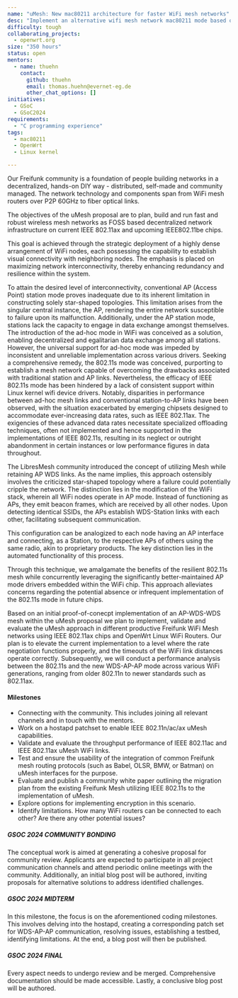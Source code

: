 ```yaml
---
name: "uMesh: New mac80211 architecture for faster WiFi mesh networks"
desc: "Implement an alternative wifi mesh network mac80211 mode based on AP WDS<->WDS as successor of IEEE 802.11s"
difficulty: tough
collaborating_projects:
  - openwrt.org
size: "350 hours"
status: open
mentors:
  - name: thuehn
    contact:
      github: thuehn
      email: thomas.huehn@evernet-eg.de
      other_chat_options: []
initiatives:
  - GSoC
  - GSoC2024
requirements:
  - "C programming experience"
tags:
  - mac80211
  - OpenWrt
  - Linux kernel

---
```


Our Freifunk community is a foundation of people building networks in a decentralized, hands-on DIY way - distributed, self-made and community managed. The network technology and components span from WiFi mesh routers over P2P 60GHz to fiber optical links.

The objectives of  the uMesh proposal are to plan, build and run fast and robust wireless mesh networks as FOSS based decentralized network infrastructure on current IEEE 802.11ax and upcoming IEEE802.11be chips.

This goal is achieved through the strategic deployment of a highly dense arrangement of WiFi nodes, each possessing the capability to establish visual connectivity with neighboring nodes. The emphasis is placed on maximizing network interconnectivity, thereby enhancing redundancy and resilience within the system.

To attain the desired level of interconnectivity, conventional AP (Access Point) station mode proves inadequate due to its inherent limitation in constructing solely star-shaped topologies. This limitation arises from the singular central instance, the AP, rendering the entire network susceptible to failure upon its malfunction. Additionally, under the AP station mode, stations lack the capacity to engage in data exchange amongst themselves. The introduction of the ad-hoc mode in WiFi was conceived as a solution, enabling decentralized and egalitarian data exchange among all stations. However, the universal support for ad-hoc mode was impeded by inconsistent and unreliable implementation across various drivers. Seeking a comprehensive remedy, the 802.11s mode was conceived, purporting to establish a mesh network capable of overcoming the drawbacks associated with traditional station and AP links.
Nevertheless, the efficacy of IEEE 802.11s mode has been hindered by a lack of consistent support within Linux kernel wifi device drivers. Notably, disparities in performance between ad-hoc mesh links and conventional station-to-AP links have been observed, with the situation exacerbated by emerging chipsets designed to accommodate ever-increasing data rates, such as IEEE 802.11ax. The exigencies of these advanced data rates necessitate specialized offloading techniques, often not implemented and hence supported in the implementations of IEEE 802.11s, resulting in its neglect or outright abandonment in certain instances or low performance figures in data throughout.

The LibresMesh community introduced the concept of utilizing Mesh while retaining AP WDS links. As the name implies, this approach ostensibly involves the criticized star-shaped topology where a failure could potentially cripple the network. The distinction lies in the modification of the WiFi stack, wherein all WiFi nodes operate in AP mode. Instead of functioning as APs, they emit beacon frames, which are received by all other nodes. Upon detecting identical SSIDs, the APs establish WDS-Station links with each other, facilitating subsequent communication.

This configuration can be analogized to each node having an AP interface and connecting, as a Station, to the respective APs of others using the same radio, akin to proprietary products. The key distinction lies in the automated functionality of this process.

Through this technique, we amalgamate the benefits of the resilient 802.11s mesh while concurrently leveraging the significantly better-maintained AP mode drivers embedded within the WiFi chip. This approach alleviates concerns regarding the potential absence or infrequent implementation of the 802.11s mode in future chips.

Based on an initial proof-of-conecpt implementation of an AP-WDS-WDS mesh within the uMesh proposal we plan to implement, validate and evaluate the uMesh approach in different productive Freifunk WiFi Mesh networks using IEEE 802.11ax chips and OpenWrt Linux WiFi Routers. Our plan is to elevate the current implementation to a level where the rate negotiation functions properly, and the timeouts of the WiFi link distances operate correctly. Subsequently, we will conduct a performance analysis between the 802.11s and the new WDS-AP-AP mode across various WiFi generations, ranging from older 802.11n to newer standards such as 802.11ax.

#### Milestones

* Connecting with the community. This includes joining all relevant channels and in touch with the mentors.
* Work on a hostapd patchset to enable IEEE 802.11n/ac/ax uMesh capabilities.
* Validate and evaluate the throughput performance of IEEE 802.11ac and IEEE 802.11ax uMesh WiFi links.
* Test and ensure the usability of the integration of common Freifunk mesh routing protocols (such as Babel, OLSR, BMW, or Batman) on uMesh interfaces for the purpose.
* Evaluate and publish a community white paper outlining the migration plan from the existing Freifunk Mesh utilizing IEEE 802.11s to the implementation of uMesh.
* Explore options for implementing encryption in this scenario.
* Identify limitations. How many WiFi routers can be connected to each other? Are there any other potential issues?

##### GSOC 2024 COMMUNITY BONDING

The conceptual work is aimed at generating a cohesive proposal for community review. Applicants are expected to participate in all project communication channels and attend periodic online meetings with the community. Additionally, an initial blog post will be authored, inviting proposals for alternative solutions to address identified challenges.

##### GSOC 2024 MIDTERM

In this milestone, the focus is on the aforementioned coding milestones. This involves delving into the hostapd, creating a corresponding patch set for WDS-AP-AP communication, resolving issues, establishing a testbed, identifying limitations. At the end, a blog post will then be published.

##### GSOC 2024 FINAL

Every aspect needs to undergo review and be merged. Comprehensive documentation should be made accessible. Lastly, a conclusive blog post will be authored.
